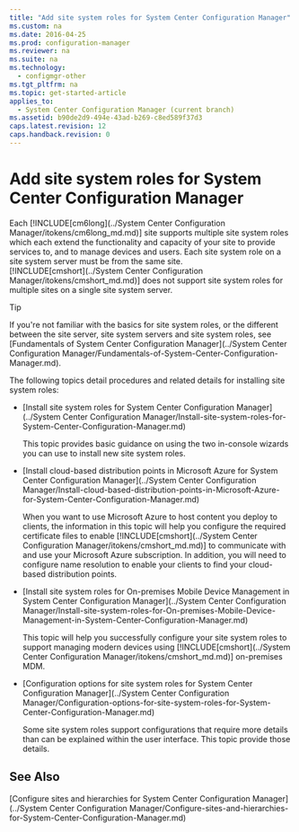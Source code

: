 ```yaml
---
title: "Add site system roles for System Center Configuration Manager"
ms.custom: na
ms.date: 2016-04-25
ms.prod: configuration-manager
ms.reviewer: na
ms.suite: na
ms.technology: 
  - configmgr-other
ms.tgt_pltfrm: na
ms.topic: get-started-article
applies_to: 
  - System Center Configuration Manager (current branch)
ms.assetid: b90de2d9-494e-43ad-b269-c8ed589f37d3
caps.latest.revision: 12
caps.handback.revision: 0
---
```

# Add site system roles for System Center Configuration Manager
Each [!INCLUDE[cm6long](../System Center Configuration Manager/itokens/cm6long_md.md)] site supports multiple site system roles which each extend the functionality and capacity of your site to provide services to, and to  manage devices and users. Each site system role on a site system server must be from the same site.   
        [!INCLUDE[cmshort](../System Center Configuration Manager/itokens/cmshort_md.md)] does not support site system roles for multiple sites on a single site system server.  
  
> [!TIP]  
>  If you're not familiar with the  basics for site system roles, or the different between the site server,  site system servers and site system roles, see [Fundamentals of System Center Configuration Manager](../System Center Configuration Manager/Fundamentals-of-System-Center-Configuration-Manager.md).  
  
 The following topics detail procedures and related details for installing site system roles:  
  
-   [Install site system roles for System Center Configuration Manager](../System Center Configuration Manager/Install-site-system-roles-for-System-Center-Configuration-Manager.md)  
  
     This topic provides basic guidance on using the two in-console wizards you can use to install new site system roles.  
  
-   [Install cloud-based distribution points in Microsoft Azure for System Center Configuration Manager](../System Center Configuration Manager/Install-cloud-based-distribution-points-in-Microsoft-Azure-for-System-Center-Configuration-Manager.md)  
  
     When you want to use Microsoft Azure to host content you deploy to clients, the information in this topic will help you configure the required certificate files to enable [!INCLUDE[cmshort](../System Center Configuration Manager/itokens/cmshort_md.md)] to communicate with and use your Microsoft Azure subscription. In addition, you  will need to configure name resolution to enable your clients to find your cloud-based distribution points.  
  
-   [Install site system roles for On-premises Mobile Device Management in System Center Configuration Manager](../System Center Configuration Manager/Install-site-system-roles-for-On-premises-Mobile-Device-Management-in-System-Center-Configuration-Manager.md)  
  
     This topic will help you successfully configure your site system roles to support managing modern devices using [!INCLUDE[cmshort](../System Center Configuration Manager/itokens/cmshort_md.md)] on-premises MDM.  
  
-   [Configuration options for site system roles for System Center Configuration Manager](../System Center Configuration Manager/Configuration-options-for-site-system-roles-for-System-Center-Configuration-Manager.md)  
  
     Some site system roles support configurations that require more details than can be explained within the user interface. This topic provide those details.  
  
## See Also  
 [Configure sites and hierarchies for System Center Configuration Manager](../System Center Configuration Manager/Configure-sites-and-hierarchies-for-System-Center-Configuration-Manager.md)